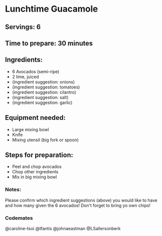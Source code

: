 # Lunchtime Guacamole

## Servings: 6

## Time to prepare: 30 minutes

## Ingredients:
- 6 Avocados (semi-ripe)
- 2 lime, juiced
- (ingredient suggestion: onions)
- (ingredient suggestion: tomatoes)
- (ingredient suggestion: cilantro)
- (ingredient suggestion: salt)
- (ingredient suggestion: garlic)

## Equipment needed:
- Large mixing bowl
- Knife
- Mixing utensil (big fork or spoon)

## Steps for preparation:
- Peel and chop avocados
- Chop other ingredients
- Mix in big mixing bowl


### Notes:
Please confirm which ingredient suggestions (above) you would like to have and how many given the 6 avocados! 
Don't forget to bring yo own chips!


### Codemates #
@caroline-tsoi
@tfantis
@johnaeastman 
@LSallersonberk
